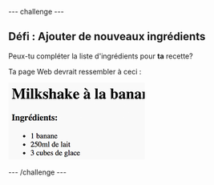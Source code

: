 \--- challenge \---

## Défi : Ajouter de nouveaux ingrédients

Peux-tu compléter la liste d'ingrédients pour **ta** recette?

Ta page Web devrait ressembler à ceci :

![capture d'écran](images/recipe-more-ingredients.png)

\--- /challenge \---